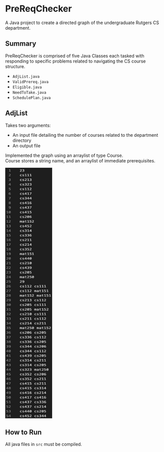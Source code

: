 # PreReqChecker
A Java project to create a directed graph of the undergraduate Rutgers CS department.

## Summary
PreReqChecker is comprised of five Java Classes each tasked with responding to specific problems related to navigating the CS course structure. 
- `AdjList.java`
- `ValidPrereq.java`
- `Eligible.java`
- `NeedToTake.java`
- `SchedulePlan.java`


## AdjList
Takes two arguments:
- An input file detailing the number of courses related to the department directory
- An output file

Implemented the graph using an arraylist of type Course.
<br> Course stores a string name, and an arraylist of immediate prerequisites. 
<p>
  <img src="docs/adjlist.jpg" width = "150" height = "800"
</p>

## How to Run

All java files in `src` must be compiled.

